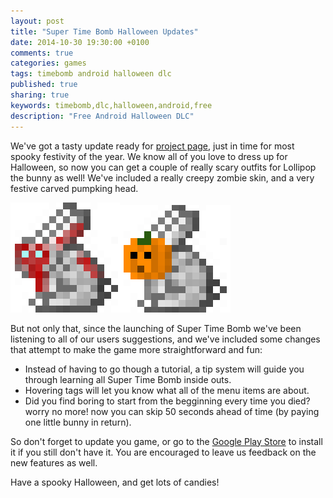 ```yaml
---
layout: post
title: "Super Time Bomb Halloween Updates"
date: 2014-10-30 19:30:00 +0100
comments: true
categories: games
tags: timebomb android halloween dlc
published: true
sharing: true
keywords: timebomb,dlc,halloween,android,free
description: "Free Android Halloween DLC"
---
```


We've got a tasty update ready for [project page](/projects/timebomb2), just in time for most spooky festivity
of the year. We know all of you love to dress up for Halloween, so now you can get a couple
of really scary outfits for Lollipop the bunny as well! We've included a really creepy 
zombie skin, and a very festive carved pumpking head.

<img src="/images/posts/zombie_bunny.png" /><img src="/images/posts/pumpkin_bunny.png" />

<!--more-->

But not only that, since the launching of Super Time Bomb we've been listening to all of
our users suggestions, and we've included some changes that
attempt to make the game more straightforward and fun:

- Instead of having to go though a tutorial, a tip system will guide you through learning
  all Super Time Bomb inside outs.
- Hovering tags will let you know what all of the menu items are about.
- Did you find boring to start from the begginning every time you died? worry no more!
  now you can skip 50 seconds ahead of time (by paying one little bunny in return).

So don't forget to update you game, or go to the 
[Google Play Store](https://play.google.com/store/apps/details?id=net.coconauts.timebomb2) 
to install it if you still don't have it. You are encouraged to leave us feedback on the
new features as well.

Have a spooky Halloween, and get lots of candies!